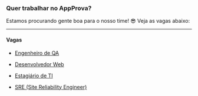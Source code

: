 ### Quer trabalhar no AppProva?

Estamos procurando gente boa para o nosso time! :sunglasses: Veja as vagas abaixo:

----------------------------------------------------------------

#### Vagas

- [Engenheiro de QA](https://github.com/appprova/jobs/blob/master/qa_engineer.md)

- [Desenvolvedor Web](https://github.com/appprova/jobs/blob/master/web_developer.md)

- [Estagiário de TI](https://github.com/appprova/jobs/blob/master/it_intern.md)

- [SRE (Site Reliability Engineer)](https://github.com/appprova/jobs/blob/master/sre_engineer.md)
